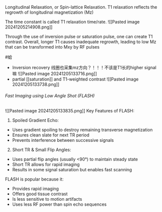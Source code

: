 Longitudinal Relaxation, or Spin-lattice Relaxation. 
T1 relaxation reflects the regrowth of longitudinal magnetization (Mz)

The time constant is called T1 relaxation time/rate.
![[Pasted image 20241205214908.png]]

Through the use of inversion pulse or saturation pulse, one can create T1 contrast. Overall, longer T1 causes inadequate regrowth, leading to low Mz that can be transformed into Mxy by RF pulses


#蛤 
- Inversion recovery
	线圈也采集mz方向？！！！不该是T1长的higher signal嘛
	![[Pasted image 20241205133716.png]]
- partial [[saturation]] and T1-weighted contrast
	![[Pasted image 20241205133738.png]]
	



###### Fast Imaging using Low Angle Shot (FLASH)
![[Pasted image 20241205133835.png]]
Key Features of FLASH:

1. Spoiled Gradient Echo:

- Uses gradient spoiling to destroy remaining transverse magnetization
- Ensures clean slate for next TR period
- Prevents interference between successive signals

2. Short TR & Small Flip Angles:

- Uses partial flip angles (usually <90°) to maintain steady state
- Short TR allows for rapid imaging
- Results in some signal saturation but enables fast scanning

FLASH is popular because it:

- Provides rapid imaging
- Offers good tissue contrast
- Is less sensitive to motion artifacts
- Uses less RF power than spin echo sequences